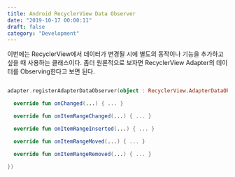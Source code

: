 ```yaml
---
title: Android RecyclerView Data Observer
date: "2019-10-17 00:00:11"
draft: false
category: "Development"
---
```


이번에는 RecyclerView에서 데이터가 변경될 시에 별도의 동작이나 기능을 추가하고 싶을 때 사용하는 클래스이다. 좀더 원론적으로 보자면 RecyclerView Adapter의 데이터를 Observing한다고 보면 된다.

```kotlin

adapter.registerAdapterDataObserver(object : RecyclerView.AdapterDataObserver(){

  override fun onChanged(...) { ... }

  override fun onItemRangeChanged(...) { ... }

  override fun onItemRangeInserted(...) { ... }

  override fun onItemRangeMoved(...) { ... }

  override fun onItemRangeRemoved(...) { ... }

})



```
